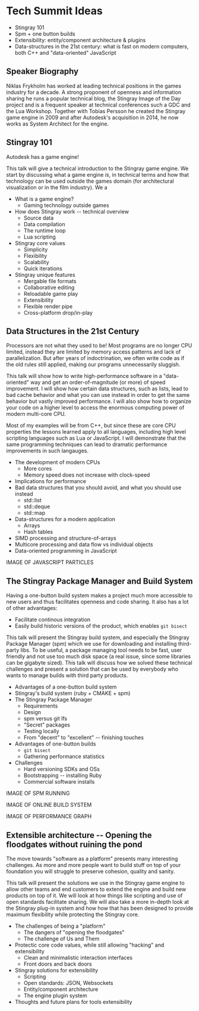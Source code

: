 # Tech Summit Ideas

* Stingray 101
* Spm + one button builds
* Extensibility: entity/component architecture & plugins
* Data-structures in the 21st century: what is fast on modern computers, both C++ and "data-oriented" JavaScript

## Speaker Biography

Niklas Frykholm has worked at leading technical positions in the games industry for a decade. A strong proponent of openness and information sharing he runs a popular technical blog, the Stingray Image of the Day project and is a frequent speaker at technical conferences such a GDC and the Lua Workshop. Together with Tobias Persson he created the Stingray game engine in 2009 and after Autodesk's acquisition in 2014, he now works as System Architect for the engine.

## Stingray 101

Autodesk has a game engine!

This talk will give a technical introduction to the Stingray game engine. We start by discussing what a game engine *is*, in technical terms and how that technology can be used outside the games domain (for architectural visualization or in the film industry). We a

* What is a game engine?
	* Gaming technology outside games
* How does Stingray work -- technical overview
	* Source data
	* Data compilation
	* The runtime loop
	* Lua scripting
* Stingray core values
	* Simplicity
	* Flexibility
	* Scalability
	* Quick iterations
* Stingray unique features
	* Mergable file formats
	* Collaborative editing
	* Reloadable game play
	* Extensibility
	* Flexible render pipe
	* Cross-platform drop/in-play

## Data Structures in the 21st Century

Processors are not what they used to be! Most programs are no longer CPU limited, instead they are limited by memory access patterns and lack of parallelization. But after years of indoctrination, we often write code as if the old rules still applied, making our programs unnecessarily sluggish.

This talk will show how to write high-performance software in a "data-oriented" way and get an order-of-magnitude (or more) of speed improvement. I will show how certain data structures, such as lists, lead to bad cache behavior and what you can use instead in order to get the same behavior but vastly improved performance. I will also show how to organize your code on a higher level to access the enormous computing power of modern multi-core CPU.

Most of my examples will be from C++, but since these are core CPU properties the lessons learned apply to all languages, including high level scripting languages such as Lua or JavaScript. I will demonstrate that the same programming techniques can lead to dramatic performance improvements in such langauges. 

* The development of modern CPUs
	* More cores
	* Memory speed does not increase with clock-speed
* Implications for performance
* Bad data structures that you should avoid, and what you should use instead
	* std::list
	* std::deque
	* std::map
* Data-structures for a modern application
	* Arrays
	* Hash tables
* SIMD processing and structure-of-arrays
* Multicore processing and data flow vs individual objects
* Data-oriented programming in JavaScript

IMAGE OF JAVASCRIPT PARTICLES

## The Stingray Package Manager and Build System

Having a one-button build system makes a project much more accessible to new users and thus facilitates openness and code sharing. It also has a lot of other advantages:

* Facilitate continous integration
* Easily build historic versions of the product, which enables `git bisect`

This talk will present the Stingray build system, and especially the Stingray Package Manager (spm) which we use for downloading and installing third-party libs. To be useful, a package managing tool needs to be fast, user friendly and not use too much disk space (a real issue, since some libraries can be gigabyte sized). This talk will discuss how we solved these technical challenges and present a solution that can be used by everybody who wants to manage builds with third party products.

* Advantages of a one-button build system
* Stingray's build system (ruby + CMAKE + spm)
* The Stingray Package Manager
	* Requirements
	* Design
	* spm versus git lfs
	* "Secret" packages
	* Testing locally
	* From "decent" to "excellent" -- finishing touches
* Advantages of one-button builds
	* `git bisect`
	* Gathering performance statistics
* Challenges
	* Hard versioning SDKs and OSs
	* Bootstrapping -- installing Ruby
	* Commercial software installs

IMAGE OF SPM RUNNING

IMAGE OF ONLINE BUILD SYSTEM

IMAGE OF PERFORMANCE GRAPH

## Extensible architecture -- Opening the floodgates without ruining the pond

The move towards "software as a platform" presents many interesting challenges. As more and more people want to build stuff on top of your foundation you will struggle to preserve cohesion, quality and sanity.

This talk will present the solutions we use in the Stingray game engine to allow other teams and end customers to extend the engine and build new products on top of it. We will look at how things like scripting and use of open standards facilitate sharing. We will also take a more in-depth look at the Stingray plug-in system and how how that has been designed to provide maximum flexibility while protecting the Stingray core.

* The challenges of being a "platform"
	* The dangers of "opening the floodgates"
	* The challenge of Us and Them
* Protectic core code values, while still allowing "hacking" and extensibility
	* Clean and minimalistic interaction interfaces
	* Front doors and back doors
* Stingray solutions for extensibility
	* Scripting
	* Open standards: JSON, Websockets
	* Entity/component architecture
	* The engine plugin system
* Thoughts and future plans for tools extensibility